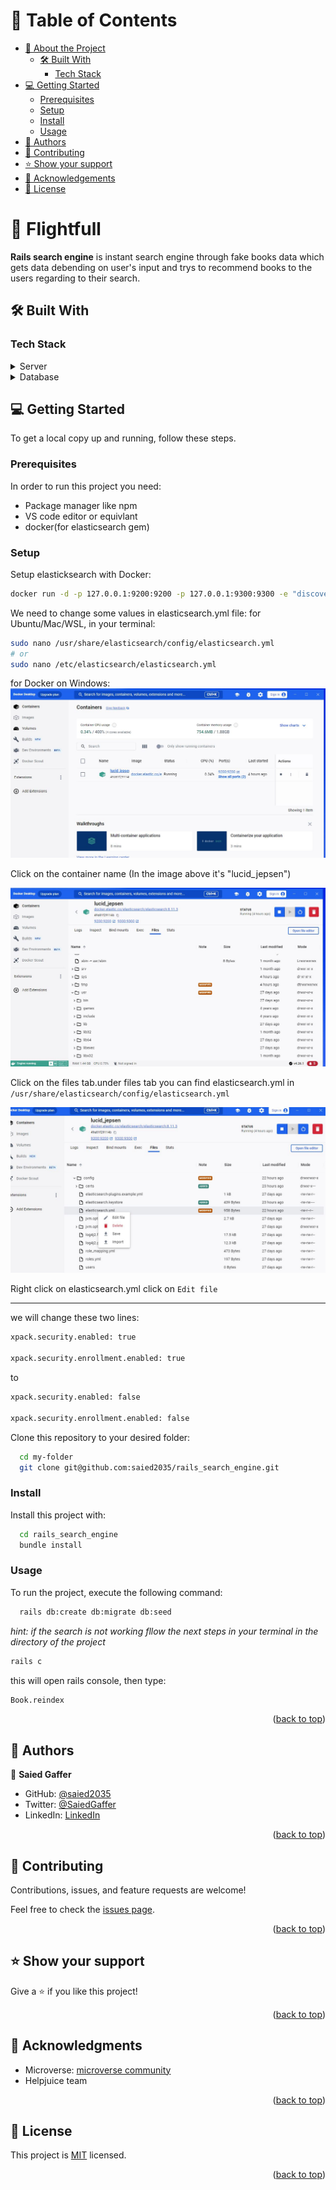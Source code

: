 <a name="readme-top"></a>

# 📗 Table of Contents

- [📖 About the Project](#about-project)
  - [🛠 Built With](#built-with)
    - [Tech Stack](#tech-stack)
- [💻 Getting Started](#getting-started)
  - [Prerequisites](#prerequisites)
  - [Setup](#setup)
  - [Install](#install)
  - [Usage](#usage)
- [👥 Authors](#authors)
- [🤝 Contributing](#contributing)
- [⭐️ Show your support](#support)
- [🙏 Acknowledgements](#acknowledgements)
- [📝 License](#license)


# 📖 Flightfull <a name="about-project"></a>

**Rails search engine** is instant search engine through fake books data which gets data debending on user's input and trys to recommend books to the users regarding to their search.    

## 🛠 Built With <a name="built-with"></a>

### Tech Stack <a name="tech-stack"></a>

<details>
  <summary>Server</summary>
  <ul>
    <li><a href="https://rubyonrails.org/">Ruby on Rails</a></li>
    <li><a href="https://stimulus.hotwired.dev/">StimulusJS</a></li>
  </ul>
</details>

<details>
<summary>Database</summary>
  <ul>
    <li><a href="https://www.postgresql.org/">PostgreSQL</a> (development)</li>
  </ul>
</details>

## 💻 Getting Started <a name="getting-started"></a>

To get a local copy up and running, follow these steps.

### Prerequisites

In order to run this project you need:
  - Package manager like npm
  - VS code editor or equivlant
  - docker(for elasticsearch gem) 
### Setup

Setup elasticksearch with Docker:

```sh
docker run -d -p 127.0.0.1:9200:9200 -p 127.0.0.1:9300:9300 -e "discovery.type=single-node" docker.elastic.co/elasticsearch/elasticsearch:8.11.3
```
We need to change some values in elasticsearch.yml file:
for Ubuntu/Mac/WSL, in your terminal:
```sh
sudo nano /usr/share/elasticsearch/config/elasticsearch.yml
# or
sudo nano /etc/elasticsearch/elasticsearch.yml
```
for Docker on Windows:
![image](1.jpg)

Click on the container name (In the image above it's "lucid_jepsen")

![Alt text](2.JPG)

Click on the files tab.under files tab you can find elasticsearch.yml in `/usr/share/elasticsearch/config/elasticsearch.yml`

![Alt text](3.JPG)

Right click on elasticsearch.yml click on `Edit file`

______________________

we will change these two lines:

```sh
xpack.security.enabled: true

xpack.security.enrollment.enabled: true

```

to

```sh
xpack.security.enabled: false

xpack.security.enrollment.enabled: false

```

Clone this repository to your desired folder:
```sh
  cd my-folder
  git clone git@github.com:saied2035/rails_search_engine.git
```

### Install

Install this project with:

```sh
  cd rails_search_engine
  bundle install
```

### Usage

To run the project, execute the following command:

```sh
  rails db:create db:migrate db:seed
```

*hint: if the search is not working fllow the next steps in your terminal in the directory of the project*

```sh
rails c
```
this will open rails console, then type:

```sh
Book.reindex
```
<p align="right">(<a href="#readme-top">back to top</a>)</p>


## 👥 Authors <a name="authors"></a>

👤 **Saied Gaffer**

- GitHub: [@saied2035](https://github.com/saied2035)
- Twitter: [@SaiedGaffer](https://twitter.com/SaiedGaffer)
- LinkedIn: [LinkedIn](https://www.linkedin.com/in/saiedgaffer/)

<p align="right">(<a href="#readme-top">back to top</a>)</p>

## 🤝 Contributing <a name="contributing"></a>

Contributions, issues, and feature requests are welcome!

Feel free to check the [issues page](https://github.com/saied2035/rails_search_engine/issues/).

<p align="right">(<a href="#readme-top">back to top</a>)</p>

## ⭐️ Show your support <a name="support"></a>

Give a ⭐️ if you like this project!

<p align="right">(<a href="#readme-top">back to top</a>)</p>

## 🙏 Acknowledgments <a name="acknowledgements"></a>

- Microverse: [microverse community](https://github.com/microverseinc)
- Helpjuice team 

<p align="right">(<a href="#readme-top">back to top</a>)</p>

## 📝 License <a name="license"></a>

This project is [MIT](./LICENSE) licensed.

<p align="right">(<a href="#readme-top">back to top</a>)</p>